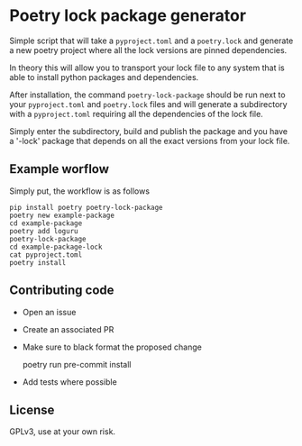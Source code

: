 Poetry lock package generator
=========================


Simple script that will take a `pyproject.toml` and a `poetry.lock` and generate a new poetry project where all the lock versions are pinned dependencies.

In theory this will allow you to transport your lock file to any system that is able to install python packages and dependencies.

After installation, the command `poetry-lock-package` should be run next to your `pyproject.toml` and `poetry.lock` files and will generate a subdirectory with a `pyproject.toml` requiring all the dependencies of the lock file.

Simply enter the subdirectory, build and publish the package and you have a '-lock' package that depends on all the exact versions from your lock file.


Example worflow
---------------

Simply put, the workflow is as follows

    pip install poetry poetry-lock-package
    poetry new example-package
    cd example-package
    poetry add loguru
    poetry-lock-package
    cd example-package-lock
    cat pyproject.toml
    poetry install

Contributing code
-----------------

- Open an issue
- Create an associated PR
- Make sure to black format the proposed change

    poetry run pre-commit install

- Add tests where possible

License
-------
GPLv3, use at your own risk.


